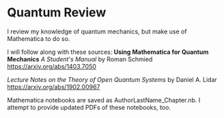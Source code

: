 # Quantum Review

I review my knowledge of quantum mechanics, but make use of Mathematica to do so. 

I will follow along with these sources: 
**Using Mathematica for Quantum Mechanics** _A Student's Manual_ by Roman Schmied
https://arxiv.org/abs/1403.7050

_Lecture Notes on the Theory of Open Quantum Systems_ by Daniel A. Lidar
https://arxiv.org/abs/1902.00967

Mathematica notebooks are saved as AuthorLastName_Chapter.nb.
I attempt to provide updated PDFs of these notebooks, too. 